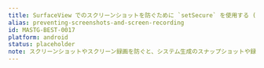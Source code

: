 ```yaml
---
title: SurfaceView でのスクリーンショットを防ぐために `setSecure` を使用する (Use `setSecure` to Prevent Screenshots in SurfaceViews)
alias: preventing-screenshots-and-screen-recording
id: MASTG-BEST-0017
platform: android
status: placeholder
note: スクリーンショットやスクリーン録画を防ぐと、システム生成のスナップショットや録画で機密データが公開されることを防ぐことができます。
---
```

